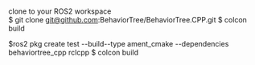 #####
clone to your ROS2 workspace<br>
$ git clone git@github.com:BehaviorTree/BehaviorTree.CPP.git
$ colcon build 


$ros2 pkg create test --build--type ament_cmake --dependencies behaviortree_cpp rclcpp
$ colcon build
 

